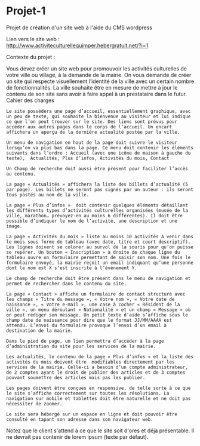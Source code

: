 # Projet-1
Projet de création d'un site web à l'aide du CMS wordpress

Lien vers le site web : http://www.activiteculturellequimper.hebergratuit.net/?i=1

Contexte du projet :

Vous devez créer un site web pour promouvoir les activités culturelles de votre ville ou village, à la demande de la mairie. On vous demande de créer un site qui respecte visuellement l’identité de la ville avec un certain nombre de fonctionnalités. La ville souhaite être en mesure de mettre à jour le contenu de son site sans avoir à faire appel à un prestataire dans le futur.
Cahier des charges

    Le site possèdera une page d’accueil, essentiellement graphique, avec un peu de texte, qui souhaite la bienvenue au visiteur et lui indique ce que l’on peut trouver sur le site. Des liens sont prévus pour accéder aux autres pages dans le corps de l’accueil. Un encart affichera un aperçu de la dernière actualité postée par la ville.

    Un menu de navigation en haut de la page doit suivre le visiteur lorsqu’on va plus bas dans la page. Ce menu doit contenir les éléments suivants dans l’ordre : Accueil (avec une icône de maison à gauche du texte),  Actualités, Plus d’infos, Activités du mois, Contact

    Un Champ de recherche doit aussi être présent pour faciliter l’accès au contenu.

    La page « Actualités » affichera la liste des billets d’actualité (5 par page). Les billets ne seront pas signés par un auteur : ils seront tous postés au nom de la ville.

    La page « Plus d’infos »  doit contenir quelques éléments détaillant les différents types d’activités culturelles organisées (musée de la ville, marathon… prévoyez-en au moins 6 différentes). Il doit être possible d’indiquer le nom de l’activité, une description et une image.

    La page « Activités du mois » liste au moins 10 activités à venir dans le mois sous forme de tableau (avec date, titre et court descriptif). Les lignes doivent se colorer au survol de la souris pour qu’on puisse se repérer. Un bouton « Inscription » à droite de chaque ligne du tableau ouvre un formulaire permettant de saisir son nom. Une fois le formulaire envoyé, la mairie reçoit un email indiquant qu’une personne dont le nom est X s’est inscrite à l’événement Y.

    Le champ de recherche doit être présent dans le menu de navigation et permet de rechercher dans le contenu du site.

    La page « Contact » affiche un formulaire de contact structuré avec les champs « Titre du message », « Votre nom », « Votre date de naissance », « Votre e-mail », une case à cocher « Résident de la ville », un menu déroulant « Nationalité » et un champ « Message » où on peut rédiger son message. Un petit texte d’aide s’affiche sous le champ date de naissance pour dire que le format JJ/MM/AAAA est attendu. L’envoi du formulaire provoque l’envoi d’un email à destination de la mairie.

    Dans le pied de page, un lien permettra d’accéder à la page d’administration du site pour les services de la mairie.

    Les actualités, le contenu de la page « Plus d’infos » et la liste des activités du mois doivent être  modifiables directement par les services de la mairie. Celle-ci a besoin d’un compte administrateur, de 2 comptes ayant le droit de publier des articles et de 3 comptes pouvant soumettre des articles mais pas les publier.

    Les pages doivent être conçues en responsive, de telle sorte à ce que le site s’affiche correctement sur toutes les résolutions. La navigation sur mobile et tablettes doit être naturelle et ne doit pas nécessiter de zoomer.

    Le site sera hébergé sur un espace en ligne et doit pouvoir être consulté en tapant son adresse dans son navigateur web.

Notez que le client s'attend à ce que le site soit d'ores et déjà présentable. Il ne devrait pas contenir de lorem ipsum (texte par défaut).

